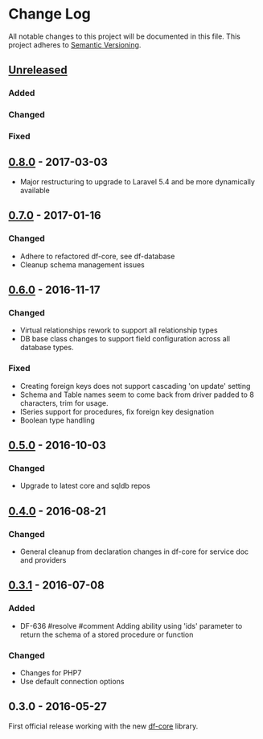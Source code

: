 # Change Log
All notable changes to this project will be documented in this file.
This project adheres to [Semantic Versioning](http://semver.org/).

## [Unreleased]
### Added
### Changed
### Fixed

## [0.8.0] - 2017-03-03
- Major restructuring to upgrade to Laravel 5.4 and be more dynamically available

## [0.7.0] - 2017-01-16
### Changed
- Adhere to refactored df-core, see df-database
- Cleanup schema management issues

## [0.6.0] - 2016-11-17
### Changed
- Virtual relationships rework to support all relationship types
- DB base class changes to support field configuration across all database types.

### Fixed
- Creating foreign keys does not support cascading 'on update' setting
- Schema and Table names seem to come back from driver padded to 8 characters, trim for usage.
- ISeries support for procedures, fix foreign key designation
- Boolean type handling

## [0.5.0] - 2016-10-03
### Changed
- Upgrade to latest core and sqldb repos

## [0.4.0] - 2016-08-21
### Changed
- General cleanup from declaration changes in df-core for service doc and providers

## [0.3.1] - 2016-07-08
### Added
- DF-636 #resolve #comment Adding ability using 'ids' parameter to return the schema of a stored procedure or function

### Changed
- Changes for PHP7
- Use default connection options

## 0.3.0 - 2016-05-27
First official release working with the new [df-core](https://github.com/dreamfactorysoftware/df-core) library.

[Unreleased]: https://github.com/dreamfactorysoftware/df-ibmdb2/compare/0.8.0...HEAD
[0.8.0]: https://github.com/dreamfactorysoftware/df-ibmdb2/compare/0.7.0...0.8.0
[0.7.0]: https://github.com/dreamfactorysoftware/df-ibmdb2/compare/0.6.0...0.7.0
[0.6.0]: https://github.com/dreamfactorysoftware/df-ibmdb2/compare/0.5.0...0.6.0
[0.5.0]: https://github.com/dreamfactorysoftware/df-ibmdb2/compare/0.4.0...0.5.0
[0.4.0]: https://github.com/dreamfactorysoftware/df-ibmdb2/compare/0.3.1...0.4.0
[0.3.1]: https://github.com/dreamfactorysoftware/df-ibmdb2/compare/0.3.0...0.3.1
